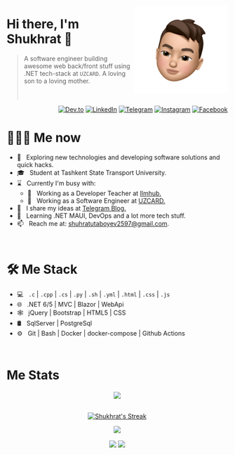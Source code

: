 <a href="https://t.me/shukhratutaboev"><img src="memoji.png" align="right" height="200"/></a>

# Hi there, I'm Shukhrat 👋

> A software engineer building awesome web back/front stuff using .NET tech-stack at `UZCARD`. A loving son to a loving mother.
<br/><br/><br/>

<p align="end">
<a href="https://dev.to/shukhratutaboev"><img alt="Dev.to" src="https://img.shields.io/badge/Dev.to-gray?style=flat-square&logo=dev-to"></a>
<a href="https://www.linkedin.com/in/shukhrat-utaboev-292356217"><img alt="LinkedIn" src="https://img.shields.io/badge/LinkedIn-gray?style=flat-square&logo=linkedin"></a>
<a href="https://t.me/shukhratutaboev"><img alt="Telegram" src="https://img.shields.io/badge/telegram-gray?style=flat-square&logo=telegram"></a>
<a href="https://instagram.com/shukhratutaboev"><img alt="Instagram" src="https://img.shields.io/badge/instagram-gray?style=flat-square&logo=instagram"></a>
<a href="https://facebook.com/shukhratutaboev"><img alt="Facebook" src="https://img.shields.io/badge/facebook-gray?style=flat-square&logo=facebook"></a>
</p>

<h1> 👨🏻‍💻 Me now </h1>

- 🤔 &nbsp; Exploring new technologies and developing software solutions and quick hacks.
- 🎓 &nbsp; Student at Tashkent State Transport University.
- ⌛️ &nbsp; Currently I'm busy with:
  - 💼 &nbsp; Working as a Developer Teacher at [Ilmhub.](https://ilmhub.uz)
  - 💼 &nbsp; Working as a Software Engineer at [UZCARD.](https://uzcard.uz)
- 📝 &nbsp; I share my ideas at [Telegram Blog.](https://t.me/shukhratutaboev)
- 🌱 &nbsp; Learning .NET MAUI, DevOps and a lot more tech stuff.
- 📫 &nbsp; Reach me at: shuhratutaboyev2597@gmail.com.

<br/>

<h1>🛠 Me Stack</h1>

- 💻 &nbsp; `.c` | `.cpp` | `.cs` | `.py` | `.sh` | `.yml` | `.html` | `.css` | `.js`
- 🌐 &nbsp; .NET 6/5 | MVC | Blazor | WebApi
- 🕸 &nbsp; jQuery | Bootstrap | HTML5 | CSS
- 🛢 &nbsp; SqlServer | PostgreSql
- ⚙️ &nbsp; Git | Bash | Docker | docker-compose | Github Actions

<br/>

<h1>Me Stats</h1>

<div align="center">
<a href="">
  <img align="center" src="https://github-readme-stats.vercel.app/api?username=shukhratutaboev&count_private=true&include_all_commits=true&show_icons=true&title_color=007bff&text_color=e7e7e7&icon_color=007bff&bg_color=171c28" />
<a />
<div>
 <br/>

[![Shukhrat's Streak](https://github-readme-streak-stats.herokuapp.com?user=shukhratutaboev&theme=dark&date_format=M%20j%5B%2C%20Y%5D&border=FFFFFF&ring=3722DD)](https://git.io/streak-stats)

<p align="center">
    <a href="https://leetcode.com/shuhratutaboyev/"><img width="50%" src="https://leetcode.card.workers.dev/shuhratutaboyev2597?theme=dark&font=baloo&extension=null&border=2&border_radius=8"></a>
</p>
  
[![](https://komarev.com/ghpvc/?username=shukhratutaboev&color=orange&label=Profile%20Views)](https://github.com/shukhratutaboev/shukhratutaboev)
[![](https://img.shields.io/github/followers/shukhratutaboev?label=GitHub%20Followers)](https://github.com/shukhratutaboev)

<!--
**shukhratutaboev/shukhratutaboev** is a ✨ _special_ ✨ repository because its `README.md` (this file) appears on your GitHub profile.

Here are some ideas to get you started:

- 🔭 I’m currently working on ...
- 🌱 I’m currently learning ...
- 👯 I’m looking to collaborate on ...
- 🤔 I’m looking for help with ...
- 💬 Ask me about ...
- 📫 How to reach me: ...
- 😄 Pronouns: ...
- ⚡ Fun fact: ...
-->
